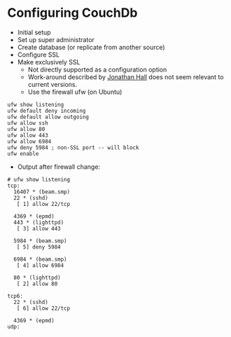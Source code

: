 # Configuring CouchDb

* Initial setup
* Set up super administrator
* Create database (or replicate from another source)
* Configure SSL
* Make exclusively SSL
  * Not directly supported as a configuration option
  * Work-around described by [Jonathan Hall](htgtps://jhall.io/posts/configuring-couchdb-https/) does not seem relevant to current versions.
  * Use the firewall ufw (on Ubuntu)
```
ufw show listening
ufw default deny incoming
ufw default allow outgoing
ufw allow ssh
ufw allow 80
ufw allow 443
ufw allow 6984
ufw deny 5984 ; non-SSL port -- will block
ufw enable
```
  * Output after firewall change:
```
# ufw show listening
tcp:
  16407 * (beam.smp)
  22 * (sshd)
   [ 1] allow 22/tcp

  4369 * (epmd)
  443 * (lighttpd)
   [ 3] allow 443

  5984 * (beam.smp)
   [ 5] deny 5984

  6984 * (beam.smp)
   [ 4] allow 6984

  80 * (lighttpd)
   [ 2] allow 80

tcp6:
  22 * (sshd)
   [ 6] allow 22/tcp

  4369 * (epmd)
udp:

```
  

 